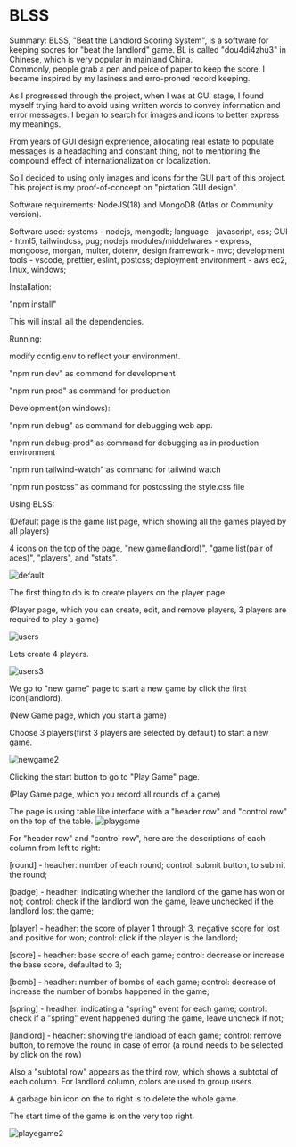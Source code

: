 # BLSS

Summary:
BLSS, "Beat the Landlord Scoring System", is a software for keeping socres for "beat the landlord" game. BL is called "dou4di4zhu3" in Chinese, which is very popular in mainland China.  
Commonly, people grab a pen and peice of paper to keep the score. I became inspired by my lasiness and erro-proned record keeping.

As I progressed through the project, when I was at GUI stage, I found myself trying hard to avoid using written words to convey information and error messages. I began to search for images and icons to better express my meanings.

From years of GUI design exprerience, allocating real estate to populate messages is a headaching and constant thing, not to mentioning the compound effect of internationalization or localization.

So I decided to using only images and icons for the GUI part of this project. This project is my proof-of-concept on "pictation GUI design".

Software requirements:
NodeJS(18) and MongoDB (Atlas or Community version).

Software used:
systems - nodejs, mongodb;
language - javascript, css;
GUI - html5, tailwindcss, pug;
nodejs modules/middelwares - express, mongoose, morgan, multer, dotenv,
design framework - mvc;
development tools - vscode, prettier, eslint, postcss;
deployment environment - aws ec2, linux, windows;

Installation:

"npm install"

This will install all the dependencies.


Running:

modify config.env to reflect your environment.

"npm run dev" as commond for development

"npm run prod" as command for production


Development(on windows):

"npm run debug" as command for debugging web app.

"npm run debug-prod" as command for debugging as in production environment

"npm run tailwind-watch" as command for tailwind watch

"npm run postcss" as command for postcssing the style.css file


Using BLSS:

(Default page is the game list page, which showing all the games played by all players)

4 icons on the top of the page, "new game(landlord)", "game list(pair of aces)", "players", and "stats".  

![default](https://github.com/franxxu/blss/assets/109082755/8b513e23-259e-4fb9-8521-6a4eb8c5579e)

The first thing to do is to create players on the player page.


(Player page, which you can create, edit, and remove players, 3 players are required to play a game)

![users](https://github.com/franxxu/blss/assets/109082755/710b5ed0-6d9c-4ef7-ab92-fe7c50226519)

Lets create 4 players.

![users3](https://github.com/franxxu/blss/assets/109082755/5e797153-112d-4949-85c3-178e22c4dbf1)



We go to "new game" page to start a new game by click the first icon(landlord).

(New Game page, which you start a game)

Choose 3 players(first 3 players are selected by default) to start a new game.

![newgame2](https://github.com/franxxu/blss/assets/109082755/edca94ac-8e74-459e-aea2-f329c41c04a5)



Clicking the start button to go to "Play Game" page.

(Play Game page, which you record all rounds of a game)

The page is using table like interface with a "header row" and "control row" on the top of the table.
![playgame](https://github.com/franxxu/blss/assets/109082755/09614a16-7146-4174-b842-b101074263b7)

For "header row" and "control row", here are the descriptions of each column from left to right:

[round] - headher: number of each round;  control: submit button, to submit the round;

[badge] - headher: indicating whether the landlord of the game has won or not;  control: check if the landlord won the game, leave unchecked if the landlord lost the game;

[player] - headher: the score of player 1 through 3, negative score for lost and positive for won;  control: click if the player is the landlord;

[score]  - headher: base score of each game;  control: decrease or increase the base score, defaulted to 3;

[bomb]   - headher: number of bombs of each game;  control: decrease of increase the number of bombs happened in the game;

[spring] - headher: indicating a "spring" event for each game;  control: check if a "spring" event happened during the game, leave uncheck if not;

[landlord] - headher: showing the landload of each game;  control: remove button, to remove the round in case of error (a round needs to be selected by click on the row)

Also a "subtotal row" appears as the third row, which shows a subtotal of each column.  For landlord column, colors are used to group users.

A garbage bin icon on the to right is to delete the whole game.

The start time of the game is on the very top right.

![playegame2](https://github.com/franxxu/blss/assets/109082755/59f8eae2-63d8-4770-9ea2-2f11d6b04e47)


        




